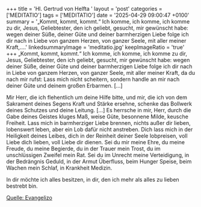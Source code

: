 +++
title = 'Hl. Gertrud von Helfta  '
layout = 'post'
categories = ['MEDITATIO']
tags = ['MEDITATIO']
date = '2025-04-29 09:00:47 +0100'
summary = '„Kommt, kommt, kommt.“ Ich komme, ich komme, ich komme zu dir, Jesus, Geliebtester, den ich geliebt, gesucht, mir gewünscht habe: wegen deiner Süße, deiner Güte und deiner barmherzigen Liebe folge ich dir nach in Liebe von ganzem Herzen, von ganzer Seele, mit aller meiner Kraft,....'
linkedsummaryImage = 'meditatio.jpg'
keepImageRatio = 'true'
+++
„Kommt, kommt, kommt.“
Ich komme, ich komme, ich komme zu dir, Jesus, Geliebtester, den ich geliebt, gesucht, mir gewünscht habe: wegen deiner Süße, deiner Güte und deiner barmherzigen Liebe folge ich dir nach in Liebe von ganzem Herzen, von ganzer Seele, mit aller meiner Kraft, da du nach mir rufst: Lass mich nicht scheitern, sondern handle an mir nach deiner Güte und deinem großen Erbarmen.<!--more--> […]

Mir Herr, die ich flehentlich um deine Hilfe bitte, und mir, die ich von dem Sakrament deines Segens Kraft und Stärke ersehne, schenke das Bollwerk deines Schutzes und deine Leitung. […] Es herrsche in mir, Herr, durch die Gabe deines Geistes kluges Maß, weise Güte, besonnene Milde, keusche Freiheit. Lass mich in barmherziger Liebe brennen, nichts außer dir lieben, lobenswert leben, aber ein Lob dafür nicht anstreben. Dich lass mich in der Heiligkeit deines  Leibes, dich in der Reinheit deiner Seele lobpreisen, voll Liebe dich lieben, voll Liebe dir dienen. Sei du mir meine Ehre, du meine Freude, du meine Begierde, du in der Trauer mein Trost, du im unschlüssigen Zweifel mein Rat. Sei du im Unrecht meine Verteidigung, in der Bedrängnis Geduld, in der Armut Überfluss, beim Hunger Speise, beim Wachen mein Schlaf, in Krankheit Medizin.

In dir möchte ich alles besitzen, in dir, den ich mehr als alles zu lieben bestrebt bin.





[Quelle: Evangelizo](https://evangeliumtagfuertag.org/DE/gospel)
